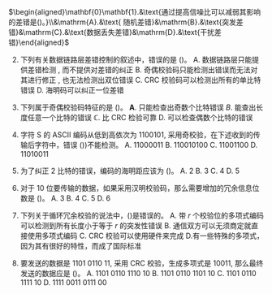 $\begin{aligned}\mathbf{0}\mathbf{1}.&\text{通过提高信噪比可以减弱其影响的差错是()。}\\&\mathrm{A}.&\text{ 随机差错}&\mathrm{B}.&\text{突发差错}&\mathrm{C}.&\text{数据丢失差错}&\mathrm{D}.&\text{干扰差错}\end{aligned}$

02. 下列有关数据链路层差错控制的叙述中，错误的是 ()。
A. 数据链路层只能提供差错检测 , 而不提供对差错的纠正 
B. 奇偶校验码只能检测出错误而无法对其进行修正 , 也无法检测出双位错误
C. CRC 校验码可以检测出所有的单比特错误
D. 海明码可以纠正一位差错

03. 下列属于奇偶校验码特征的是 ()。
$\mathbf{A} .$ 只能检查出奇数个比特错误
$B.$ 能查出长度任意一个比特的错误
$\mathbb{C}.$ 比 CRC 检验可靠
D. 可以检查偶数个比特的错误

04. 字符 S 的 ASCII 编码从低到高依次为 1100101, 采用奇校验，在下述收到的传输后字符中，错误 ())不能检测。
A. 11000011 B. 110010100 C. 11001100 D. 11010011

05. 为了纠正 2 比特的错误，编码的海明距应该为 ()。
A. 2 
B. 3 
C. 4 
D. 5

06. 对于 10 位要传输的数据，如果采用汉明校验码，那么需要增加的冗余信息位数是 ()。
A.  3 B.  4 C.  5 D.  6


07. 下列关于循环冗余校验的说法中，()是错误的。
A. 带 $r$ 个校验位的多项式编码可以检测到所有长度小于等于 $r$ 的突发性错误
B. 通信双方可以无须商定就直接使用多项式编码
C. CRC 校验可以使用硬件来完成
D.有一些特殊的多项式，因为其有很好的特性，而成了国际标准

08. 要发送的数据是 1101 0110 11, 采用 CRC 校验，生成多项式是 10011, 那么最终发送的数据应是 ()。
A. 1101 0110 1110 10
B. 1101 0110 1101 10
C. 1101 0110 1111 10
D. 1111 0011 0111 00

